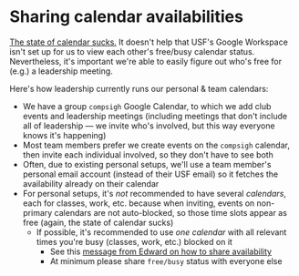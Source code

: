 # Sharing calendar availabilities

[The state of calendar sucks.](https://x.com/edwardshturman/status/1753209505876455569) It doesn't help that USF's Google Workspace isn't set up for us to view each other's free/busy calendar status. Nevertheless, it's important we're able to easily figure out who's free for (e.g.) a leadership meeting.

Here's how leadership currently runs our personal & team calendars:

- We have a group `compsigh` Google Calendar, to which we add club events and leadership meetings (including meetings that don't include all of leadership — we invite who's involved, but this way everyone knows it's happening)
- Most team members prefer we create events on the `compsigh` calendar, then invite each individual involved, so they don't have to see both
- Often, due to existing personal setups, we'll use a team member's personal email account (instead of their USF email) so it fetches the availability already on their calendar
- For personal setups, it's *not* recommended to have several *calendars*, each for classes, work, etc. because when inviting, events on non-primary calendars are not auto-blocked, so those time slots appear as free (again, the state of calendar sucks)
    - If possible, it's recommended to use *one calendar* with all relevant times you're busy (classes, work, etc.) blocked on it
        - See this [message from Edward on how to share availability](https://discord.com/channels/849685154543960085/1088341310819283056/1327495467428220958)
        - At minimum please share `free/busy` status with everyone else

